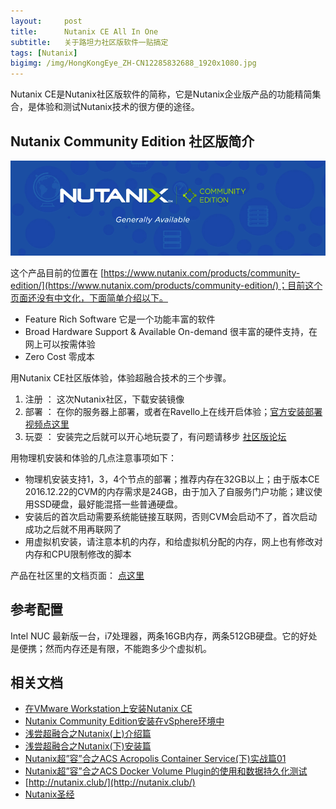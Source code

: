 ```yaml
---
layout:     post
title:      Nutanix CE All In One
subtitle:   关于路坦力社区版软件一贴搞定
tags: [Nutanix]
bigimg: /img/HongKongEye_ZH-CN12285832688_1920x1080.jpg
---
```

Nutanix CE是Nutanix社区版软件的简称，它是Nutanix企业版产品的功能精简集合，是体验和测试Nutanix技术的很方便的途径。

## Nutanix Community Edition 社区版简介

![Nutanix CE](/img/Community_Edition_-_Nutanix.png)

这个产品目前的位置在 [https://www.nutanix.com/products/community-edition/](https://www.nutanix.com/products/community-edition/)；目前这个页面还没有中文化，下面简单介绍以下。

* Feature Rich Software  它是一个功能丰富的软件
* Broad Hardware Support & Available On-demand 很丰富的硬件支持，在网上可以按需体验
* Zero Cost 零成本

用Nutanix CE社区版体验，体验超融合技术的三个步骤。

1. 注册 ： 这次Nutanix社区，下载安装镜像
2. 部署 ： 在你的服务器上部署，或者在Ravello上在线开启体验；[官方安装部署视频点这里](https://www.youtube.com/watch?v=xKtQRp6dcAc)
3. 玩耍 ： 安装完之后就可以开心地玩耍了，有问题请移步 [社区版论坛](http://next.nutanix.com/t5/Discussion-Forum/bd-p/Discussion)

用物理机安装和体验的几点注意事项如下：

* 物理机安装支持1，3，4个节点的部署；推荐内存在32GB以上；由于版本CE 2016.12.22的CVM的内存需求是24GB，由于加入了自服务门户功能；建议使用SSD硬盘，最好能混搭一些普通硬盘。
* 安装后的首次启动需要系统能链接互联网，否则CVM会启动不了，首次启动成功之后就不用再联网了
* 用虚拟机安装，请注意本机的内存，和给虚拟机分配的内存，网上也有修改对内存和CPU限制修改的脚本

产品在社区里的文档页面： [点这里](http://next.nutanix.com/t5/Discussion-Forum/Download-Nutanix-CE-Docs-and-Guides/m-p/16442#U16442)

## 参考配置
Intel NUC 最新版一台，i7处理器，两条16GB内存，两条512GB硬盘。它的好处是便携；然而内存还是有限，不能跑多少个虚拟机。

## 相关文档

* [在VMware Workstation上安装Nutanix CE](http://huanwenli.blog.51cto.com/2848240/1749083)
* [Nutanix Community Edition安装在vSphere环境中](http://www.nextech.space/nextech/2016/06/nutanix-community-edition%E5%AE%89%E8%A3%85%E5%9C%A8vsphere%E7%8E%AF%E5%A2%83%E4%B8%AD/)
* [浅尝超融合之Nutanix(上)介绍篇](http://www.onlyeric.com/2016/05/13/%E6%B5%85%E5%B0%9D%E8%B6%85%E8%9E%8D%E5%90%88%E4%B9%8BNutanix-%E4%B8%8A-%E4%BB%8B%E7%BB%8D%E7%AF%87/)
* [浅尝超融合之Nutanix(下)安装篇](http://www.onlyeric.com/2016/05/15/%E6%B5%85%E5%B0%9D%E8%B6%85%E8%9E%8D%E5%90%88%E4%B9%8BNutanix-%E4%B8%8B-%E5%AE%89%E8%A3%85%E9%83%A8%E7%BD%B2%E7%AF%87/)
* [Nutanix超”容”合之ACS Acropolis Container Service(下)实战篇01](http://www.dockerinfo.net/1865.html)
* [Nutanix超”容”合之ACS Docker Volume Plugin的使用和数据持久化测试](http://www.dockerinfo.net/1867.html)
* [http://nutanix.club/](http://nutanix.club/)
* [Nutanix圣经](http://nutanixbible.com/)


